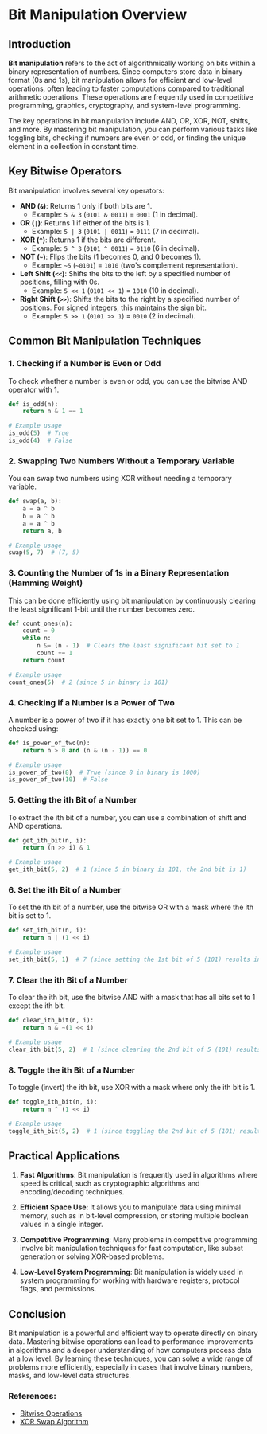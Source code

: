 # Bit Manipulation Overview

## Introduction

**Bit manipulation** refers to the act of algorithmically working on bits within a binary representation of numbers. Since computers store data in binary format (0s and 1s), bit manipulation allows for efficient and low-level operations, often leading to faster computations compared to traditional arithmetic operations. These operations are frequently used in competitive programming, graphics, cryptography, and system-level programming.

The key operations in bit manipulation include AND, OR, XOR, NOT, shifts, and more. By mastering bit manipulation, you can perform various tasks like toggling bits, checking if numbers are even or odd, or finding the unique element in a collection in constant time.

## Key Bitwise Operators

Bit manipulation involves several key operators:

-   **AND (`&`)**: Returns 1 only if both bits are 1.
    -   Example: `5 & 3` (`0101 & 0011`) = `0001` (1 in decimal).
-   **OR (`|`)**: Returns 1 if either of the bits is 1.
    -   Example: `5 | 3` (`0101 | 0011`) = `0111` (7 in decimal).
-   **XOR (`^`)**: Returns 1 if the bits are different.
    -   Example: `5 ^ 3` (`0101 ^ 0011`) = `0110` (6 in decimal).
-   **NOT (`~`)**: Flips the bits (1 becomes 0, and 0 becomes 1).
    -   Example: `~5` (`~0101`) = `1010` (two's complement representation).
-   **Left Shift (`<<`)**: Shifts the bits to the left by a specified number of positions, filling with 0s.
    -   Example: `5 << 1` (`0101 << 1`) = `1010` (10 in decimal).
-   **Right Shift (`>>`)**: Shifts the bits to the right by a specified number of positions. For signed integers, this maintains the sign bit.
    -   Example: `5 >> 1` (`0101 >> 1`) = `0010` (2 in decimal).

## Common Bit Manipulation Techniques

### 1. Checking if a Number is Even or Odd

To check whether a number is even or odd, you can use the bitwise AND operator with 1.

```python
def is_odd(n):
    return n & 1 == 1

# Example usage
is_odd(5)  # True
is_odd(4)  # False
```

### 2. Swapping Two Numbers Without a Temporary Variable

You can swap two numbers using XOR without needing a temporary variable.

```python
def swap(a, b):
    a = a ^ b
    b = a ^ b
    a = a ^ b
    return a, b

# Example usage
swap(5, 7)  # (7, 5)
```

### 3. Counting the Number of 1s in a Binary Representation (Hamming Weight)

This can be done efficiently using bit manipulation by continuously clearing the least significant 1-bit until the number becomes zero.

```python
def count_ones(n):
    count = 0
    while n:
        n &= (n - 1)  # Clears the least significant bit set to 1
        count += 1
    return count

# Example usage
count_ones(5)  # 2 (since 5 in binary is 101)
```

### 4. Checking if a Number is a Power of Two

A number is a power of two if it has exactly one bit set to 1. This can be checked using:

```python
def is_power_of_two(n):
    return n > 0 and (n & (n - 1)) == 0

# Example usage
is_power_of_two(8)  # True (since 8 in binary is 1000)
is_power_of_two(10)  # False
```

### 5. Getting the ith Bit of a Number

To extract the ith bit of a number, you can use a combination of shift and AND operations.

```python
def get_ith_bit(n, i):
    return (n >> i) & 1

# Example usage
get_ith_bit(5, 2)  # 1 (since 5 in binary is 101, the 2nd bit is 1)
```

### 6. Set the ith Bit of a Number

To set the ith bit of a number, use the bitwise OR with a mask where the ith bit is set to 1.

```python
def set_ith_bit(n, i):
    return n | (1 << i)

# Example usage
set_ith_bit(5, 1)  # 7 (since setting the 1st bit of 5 (101) results in 111)
```

### 7. Clear the ith Bit of a Number

To clear the ith bit, use the bitwise AND with a mask that has all bits set to 1 except the ith bit.

```python
def clear_ith_bit(n, i):
    return n & ~(1 << i)

# Example usage
clear_ith_bit(5, 2)  # 1 (since clearing the 2nd bit of 5 (101) results in 001)
```

### 8. Toggle the ith Bit of a Number

To toggle (invert) the ith bit, use XOR with a mask where only the ith bit is 1.

```python
def toggle_ith_bit(n, i):
    return n ^ (1 << i)

# Example usage
toggle_ith_bit(5, 2)  # 1 (since toggling the 2nd bit of 5 (101) results in 001)
```

## Practical Applications

1. **Fast Algorithms**: Bit manipulation is frequently used in algorithms where speed is critical, such as cryptographic algorithms and encoding/decoding techniques.

2. **Efficient Space Use**: It allows you to manipulate data using minimal memory, such as in bit-level compression, or storing multiple boolean values in a single integer.

3. **Competitive Programming**: Many problems in competitive programming involve bit manipulation techniques for fast computation, like subset generation or solving XOR-based problems.

4. **Low-Level System Programming**: Bit manipulation is widely used in system programming for working with hardware registers, protocol flags, and permissions.

## Conclusion

Bit manipulation is a powerful and efficient way to operate directly on binary data. Mastering bitwise operations can lead to performance improvements in algorithms and a deeper understanding of how computers process data at a low level. By learning these techniques, you can solve a wide range of problems more efficiently, especially in cases that involve binary numbers, masks, and low-level data structures.

### References:

-   [Bitwise Operations](https://en.wikipedia.org/wiki/Bitwise_operation)
-   [XOR Swap Algorithm](https://en.wikipedia.org/wiki/XOR_swap_algorithm)
